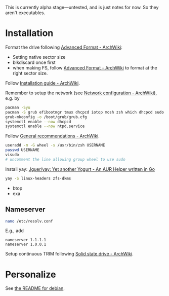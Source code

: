 This is currently alpha stage—untested, and is just notes for now. So they aren't executables.

# Installation

Format the drive following [Advanced Format - ArchWiki](https://wiki.archlinux.org/title/Advanced_Format#Check_supported_sector_sizes_of_NVMe_drives):

- Setting native sector size
- blkdiscard once first
- when making FS, follow [Advanced Format - ArchWiki](https://wiki.archlinux.org/title/Advanced_Format#File_systems) to format at the right sector size.

Follow [Installation guide - ArchWiki](https://wiki.archlinux.org/title/Installation_guide#Post-installation).

Remember to setup the network (see [Network configuration - ArchWiki](https://wiki.archlinux.org/title/Network_configuration#Network_managers)), e.g. by

```sh
pacman -Syu
pacman -S grub efibootmgr tmux dhcpcd iotop mosh zsh which dhcpcd sudo inetutils neofetch ntp firewalld smartmontools nvme-cli exa # intel-ucode / amd-ucode
grub-mkconfig -o /boot/grub/grub.cfg
systemctl enable --now dhcpcd
systemctl enable --now ntpd.service
```

Follow [General recommendations - ArchWiki](https://wiki.archlinux.org/title/General_recommendations).

```sh
useradd -m -G wheel -s /usr/bin/zsh USERNAME
passwd USERNAME
visudo
# uncomment the line allowing group wheel to use sudo
```

Install yay: [Jguer/yay: Yet another Yogurt - An AUR Helper written in Go](https://github.com/Jguer/yay#source)

```sh
yay -S linux-headers zfs-dkms
```

- btop
- exa

## Nameserver

```sh
nano /etc/resolv.conf
```

E.g., add

```
nameserver 1.1.1.1
nameserver 1.0.0.1
```

Setup continuous TRIM following [Solid state drive - ArchWiki](https://wiki.archlinux.org/title/Solid_state_drive#Continuous_TRIM).

# Personalize

See [the README for debian](../debian/README.md).
